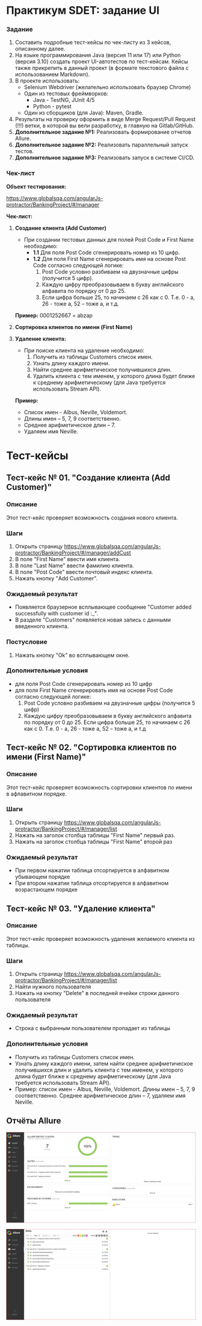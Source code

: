 # Практикум SDET: задание UI

### Задание

1. Составить подробные тест-кейсы по чек-листу из 3 кейсов, описанному далее.
2. На языке программирования Java (версия 11 или 17) или Python (версия 3.10) создать проект UI-автотестов по тест-кейсам. Кейсы также прикрепить в данный проект (в формате текстового файла с использованием Markdown).
3. В проекте использовать:
    * Selenium Webdriver (желательно использовать браузер Chrome)
    * Один из тестовых фреймворков:
        * Java - TestNG, JUnit 4/5
        * Python - pytest
    * Один из сборщиков (для Java): Maven, Gradle.
4. Результаты на проверку оформить в виде Merge Request/Pull Request (!!!) ветки, в которой вы вели разработку, в главную на Gitlab/GitHub.
5. **Дополнительное задание №1:** Реализовать формирование отчетов Allure.
6. **Дополнительное задание №2:** Реализовать параллельный запуск тестов.
7. **Дополнительное задание №3:** Реализовать запуск в системе CI/CD.

### Чек-лист

**Объект тестирования:**

https://www.globalsqa.com/angularJs-protractor/BankingProject/#/manager

**Чек-лист:**

1. **Создание клиента (Add Customer)**

    * При создании тестовых данных для полей Post Code и First Name необходимо:
        * **1.1** Для поля Post Code сгенерировать номер из 10 цифр.
        * **1.2** Для поля First Name сгенерировать имя на основе Post Code согласно следующей логике:
            1) Post Code условно разбиваем на двузначные цифры (получится 5 цифр).
            2) Каждую цифру преобразовываем в букву английского алфавита по порядку от 0 до 25.
            3) Если цифра больше 25, то начинаем с 26 как с 0. Т.е. 0 - a, 26 - тоже a, 52 – тоже a, и т.д.

    **Пример:** 0001252667 = abzap

2. **Сортировка клиентов по имени (First Name)**

3. **Удаление клиента:**

    * При поиске клиента на удаление необходимо:
        1) Получить из таблицы Customers список имен.
        2) Узнать длину каждого имени.
        3) Найти среднее арифметическое получившихся длин.
        4) Удалить клиента с тем именем, у которого длина будет ближе к среднему арифметическому (для Java требуется использовать Stream API).

    **Пример:**

    * Список имен - Albus, Neville, Voldemort.
    * Длины имен – 5, 7, 9 соответственно.
    * Среднее арифметическое длин – 7.
    * Удаляем имя Neville.
	
# Тест-кейсы

## Тест-кейс № 01. "Создание клиента (Add Customer)"

### Описание

Этот тест-кейс проверяет возможность создания нового клиента.

### Шаги

1. Открыть страницу https://www.globalsqa.com/angularJs-protractor/BankingProject/#/manager/addCust
2. В поле "First Name" ввести имя клиента.
3. В поле "Last Name" ввести фамилию клиента.
4. В поле "Post Code" ввести почтовый индекс клиента.
5. Нажать кнопку "Add Customer".

### Ожидаемый результат

* Появляется браузерное всплывающее сообщение "Customer added successfully with customer id :_".
* В разделе "Customers" появляется новая запись с данными введенного клиента.

### Постусловие

1. Нажать кнопку "Ok" во всплывающем окне.

### Дополнительные условия

* для поля Post Code сгенерировать номер из 10 цифр
* для поля First Name сгенерировать имя на основе Post Code согласно следующей логике:
    1. Post Code условно разбиваем на двузначные цифры (получится 5 цифр)
    2. Каждую цифру преобразовываем в букву английского алфавита по порядку от 0 до 25. Если цифра больше 25, то начинаем с 26 как с 0. Т.е. 0 - a, 26 - тоже a, 52 – тоже a, и т.д
	

## Тест-кейс № 02. "Сортировка клиентов по имени (First Name)"

### Описание

Этот тест-кейс проверяет возможность сортировки клиентов по имени в афлавитном порядке.

### Шаги

1. Открыть страницу https://www.globalsqa.com/angularJs-protractor/BankingProject/#/manager/list
2. Нажать на заголок столбца таблицы "First Name" первый раз.
3. Нажать на заголок столбца таблицы "First Name" второй раз

### Ожидаемый результат

* При первом нажатии таблица отсортируется в алфавитном убывающем порядке
* При втором нажатии таблица отсортируется в алфавитном возрастающем порядке

## Тест-кейс № 03. "Удаление клиента"

### Описание

Этот тест-кейс проверяет возможность удаления желаемого клиента из таблицы.

### Шаги

1. Открыть страницу https://www.globalsqa.com/angularJs-protractor/BankingProject/#/manager/list
2. Найти нужного пользователя
3. Нажать на кнопку "Delete" в последней ячейки строки данного пользователя

### Ожидаемый результат

* Строка с выбранным пользователем пропадает из таблицы

### Дополнительные условия

 * Получить из таблицы Customers список имен.
 * Узнать длину каждого имени, затем найти среднее
арифметическое получившихся длин и удалить клиента с тем именем, у которого длина будет ближе
к среднему арифметическому (для Java требуется использовать Stream API).
* Пример: список имен - Albus, Neville, Voldemort. Длины имен – 5, 7, 9 соответственно.
Среднее арифметическое длин – 7, удаляем имя Neville.

## Отчёты Allure
![Screen1](https://github.com/Cloud146/SDET-Practicum-Task-1/blob/master/allureScreens/AllureScreen1.JPG)

![Screen2](https://github.com/Cloud146/SDET-Practicum-Task-1/blob/master/allureScreens/AllureScreen2.JPG)

